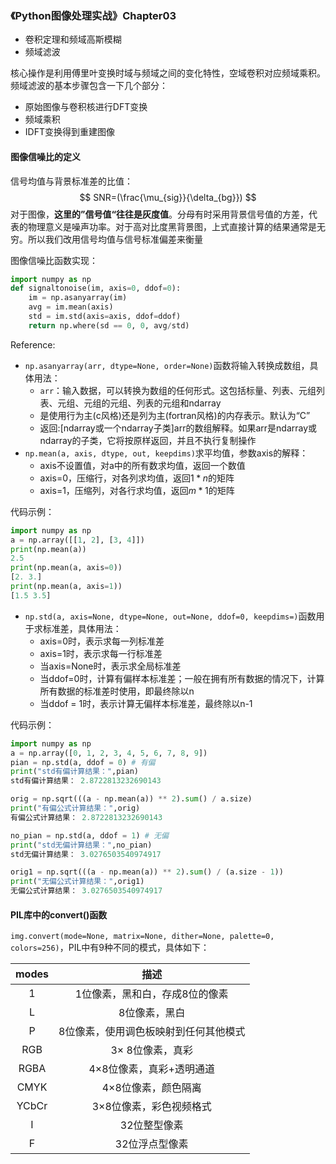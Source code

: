 ### 《Python图像处理实战》Chapter03

- 卷积定理和频域高斯模糊
- 频域滤波

核心操作是利用傅里叶变换时域与频域之间的变化特性，空域卷积对应频域乘积。频域滤波的基本步骤包含一下几个部分：

- 原始图像与卷积核进行DFT变换
- 频域乘积
- IDFT变换得到重建图像

#### 图像信噪比的定义

信号均值与背景标准差的比值：
$$
SNR=(\frac{\mu_{sig}}{\delta_{bg}})
$$
 对于图像，**这里的”信号值“往往是灰度值**。分母有时采用背景信号值的方差，代表的物理意义是噪声功率。对于高对比度黑背景图，上式直接计算的结果通常是无穷。所以我们改用信号均值与信号标准偏差来衡量

图像信噪比函数实现：

```python
import numpy as np
def signaltonoise(im, axis=0, ddof=0):
    im = np.asanyarray(im)
    avg = im.mean(axis)
    std = im.std(axis=axis, ddof=ddof)
    return np.where(sd == 0, 0, avg/std)
```

Reference:

- `np.asanyarray(arr, dtype=None, order=None)`函数将输入转换成数组，具体用法：
  - `arr`：输入数据，可以转换为数组的任何形式。这包括标量、列表、元组列表、元组、元组的元组、列表的元组和ndarray
  - 是使用行为主(c风格)还是列为主(fortran风格)的内存表示。默认为“C”
  - 返回:[ndarray或一个ndarray子类]arr的数组解释。如果arr是ndarray或ndarray的子类，它将按原样返回，并且不执行复制操作
- `np.mean(a, axis, dtype, out, keepdims)`求平均值，参数axis的解释：
  - axis不设置值，对a中的所有数求均值，返回一个数值
  - axis=0，压缩行，对各列求均值，返回$1*n$的矩阵
  - axis=1，压缩列，对各行求均值，返回$m*1$的矩阵

代码示例：

```python
import numpy as np
a = np.array([[1, 2], [3, 4]])
print(np.mean(a))
2.5
print(np.mean(a, axis=0))
[2. 3.]
print(np.mean(a, axis=1))
[1.5 3.5]
```

- `np.std(a, axis=None, dtype=None, out=None, ddof=0, keepdims=)`函数用于求标准差，具体用法：
  - axis=0时，表示求每一列标准差
  - axis=1时，表示求每一行标准差
  - 当axis=None时，表示求全局标准差
  - 当ddof=0时，计算有偏样本标准差；一般在拥有所有数据的情况下，计算所有数据的标准差时使用，即最终除以n
  - 当ddof = 1时，表示计算无偏样本标准差，最终除以n-1

代码示例：

```python
import numpy as np
a = np.array([0, 1, 2, 3, 4, 5, 6, 7, 8, 9])
pian = np.std(a, ddof = 0) # 有偏
print("std有偏计算结果：",pian)
std有偏计算结果： 2.8722813232690143

orig = np.sqrt(((a - np.mean(a)) ** 2).sum() / a.size)
print("有偏公式计算结果：",orig)
有偏公式计算结果： 2.8722813232690143

no_pian = np.std(a, ddof = 1) # 无偏
print("std无偏计算结果：",no_pian)
std无偏计算结果： 3.0276503540974917

orig1 = np.sqrt(((a - np.mean(a)) ** 2).sum() / (a.size - 1))
print("无偏公式计算结果：",orig1)
无偏公式计算结果： 3.0276503540974917
```



#### PIL库中的convert()函数

`img.convert(mode=None, matrix=None, dither=None, palette=0, colors=256)`，PIL中有9种不同的模式，具体如下：

| modes |                 描述                  |
| :---: | :-----------------------------------: |
|   1   |    1位像素，黑和白，存成8位的像素     |
|   L   |             8位像素，黑白             |
|   P   | 8位像素，使用调色板映射到任何其他模式 |
|  RGB  |           3× 8位像素，真彩            |
| RGBA  |       4×8位像素，真彩+透明通道        |
| CMYK  |          4×8位像素，颜色隔离          |
| YCbCr |        3×8位像素，彩色视频格式        |
|   I   |             32位整型像素              |
|   F   |            32位浮点型像素             |


